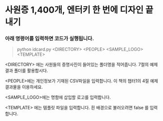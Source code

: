 # 사원증 1,400개, 엔터키 한 번에 디자인 끝내기
### 아래 명령어를 입력하면 코드가 실행됩니다.

> python idcard.py <DIRECTORY\> <PEOPLE\> <SAMPLE_LOGO\> <TEMPLATE\>

<DIRECTORY\> 에는 사원들의 증명사진이 들어있는 폴더명을 적어줍니다. 7절의 예제 결과 폴더를 활용합시다.

<PEOPLE\>에는 개인정보가 기재된 CSV파일을 입력합니다. 
이 책의 챕터1의 4절 예제 결과물을 이용하세요.

<SAMPLE_LOGO\>에는 명함에 삽입할 로고를 입력합니다. 

<TEMPLATE\> 에는 템플릿 파일을 입력합니다. 흰 배경으로 불러오려면 false 를 입력합니다.